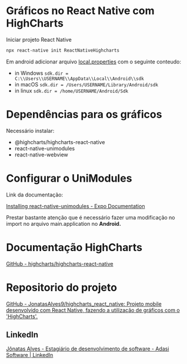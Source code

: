 # Gráficos no React Native com HighCharts

Iniciar projeto React Native

```bash
npx react-native init ReactNativeHighcharts
```

Em android adicionar arquivo [local.properties](http://local.properties) com o seguinte conteudo:

- in Windows `sdk.dir = C:\\Users\\USERNAME\\AppData\\Local\\Android\\sdk`
- in macOS `sdk.dir = /Users/USERNAME/Library/Android/sdk`
- in linux `sdk.dir = /home/USERNAME/Android/Sdk`

# Dependências para os gráficos

Necessário instalar:

- @highcharts/highcharts-react-native
- react-native-unimodules
- react-native-webview

# Configurar o UniModules

Link da documentação:

[Installing react-native-unimodules - Expo Documentation](https://docs.expo.io/bare/installing-unimodules/)

Prestar bastante atenção que é necessário fazer uma modificação no import no arquivo main.application no **Android.**

# Documentação HighCharts

[GitHub - highcharts/highcharts-react-native](https://github.com/highcharts/highcharts-react-native)

# Repositorio do projeto

[GitHub - JonatasAlves9/highcharts_react_native: Projeto mobile desenvolvido com React Native, fazendo a utilização de gráficos com o 'HighCharts'.](https://github.com/JonatasAlves9/highcharts_react_native)

## LinkedIn

[Jônatas Alves - Estagiário de desenvolvimento de software - Adasi Software | LinkedIn](https://www.linkedin.com/in/j%C3%B4natas-alves-13b868183/)
